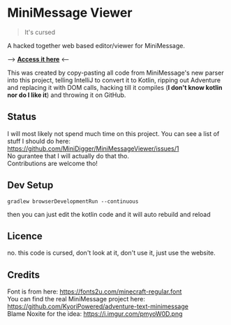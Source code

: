 # MiniMessage Viewer

> It's cursed

A hacked together web based editor/viewer for MiniMessage.

--> **[Access it here](https://minidigger.github.io/MiniMessageViewer/)** <--

This was created by copy-pasting all code from MiniMessage's new parser into this project, telling IntelliJ to convert it to Kotlin,
ripping out Adventure and replacing it with DOM calls, hacking till it compiles (**I don't know kotlin nor do I like it**) and throwing it on GitHub.

## Status

I will most likely not spend much time on this project. You can see a list of stuff I should do here: https://github.com/MiniDigger/MiniMessageViewer/issues/1  
No gurantee that I will actually do that tho.  
Contributions are welcome tho!

## Dev Setup

``
gradlew browserDevelopmentRun --continuous
``

then you can just edit the kotlin code and it will auto rebuild and reload

## Licence

no. this code is cursed, don't look at it, don't use it, just use the website.

## Credits

Font is from here: https://fonts2u.com/minecraft-regular.font  
You can find the real MiniMessage project here: https://github.com/KyoriPowered/adventure-text-minimessage  
Blame Noxite for the idea: https://i.imgur.com/pmyoW0D.png
